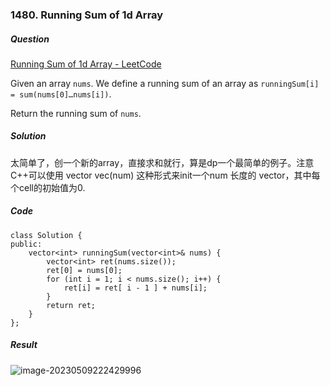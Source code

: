 ### 1480. Running Sum of 1d Array

##### Question

[Running Sum of 1d Array - LeetCode](https://leetcode.com/problems/running-sum-of-1d-array/?envType=study-plan&id=level-1)

Given an array `nums`. We define a running sum of an array as `runningSum[i] = sum(nums[0]…nums[i])`.

Return the running sum of `nums`.



##### Solution

太简单了，创一个新的array，直接求和就行，算是dp一个最简单的例子。注意C++可以使用 vector<int> vec(num) 这种形式来init一个num 长度的 vector，其中每个cell的初始值为0.



##### Code

```
class Solution {
public:
    vector<int> runningSum(vector<int>& nums) {
        vector<int> ret(nums.size());
        ret[0] = nums[0];
        for (int i = 1; i < nums.size(); i++) {
            ret[i] = ret[ i - 1 ] + nums[i];
        }
        return ret;
    }
};
```



##### Result

![image-20230509222429996](D:\CS\Algorithm\Algorithm-Notes\Pictures\image-20230509222429996.png)